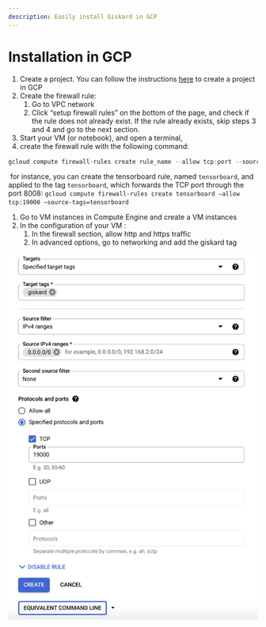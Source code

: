 ```yaml
---
description: Easily install Giskard in GCP
---
```


# Installation in GCP

1. Create a project. You can follow the instructions [here](https://cloud.google.com/resource-manager/docs/creating-managing-projects?utm\_source=codelabs\&utm\_medium=et\&utm\_campaign=CDR\_sar\_aiml\_vertexio\_\&utm\_content=-) to create a project in GCP
2. Create the firewall rule:
   1. Go to VPC network
   2. Click “setup firewall rules” on the bottom of the page, and check if the rule does not already exist. If the rule already exists, skip steps 3 and 4 and go to the next section.
3. Start your VM (or notebook), and open a terminal,
4. create the firewall rule with the following command: ​

```jsx
gcloud compute firewall-rules create rule_name --allow tcp:port --source-tags=rule_tag
```

​ for instance, you can create the tensorboard rule, named `tensorboard`, and applied to the tag `tensorboard`, which forwards the TCP port through the port 8008: ​ `gcloud compute firewall-rules create tensorboard —allow tcp:19000 —source-tags=tensorboard`

1. Go to VM instances in Compute Engine and create a VM instances
2. In the configuration of your VM :
   1. In the firewall section, allow http and https traffic
   2. In advanced options, go to networking and add the giskard tag

![](<../../.gitbook/assets/image (2).png>)
